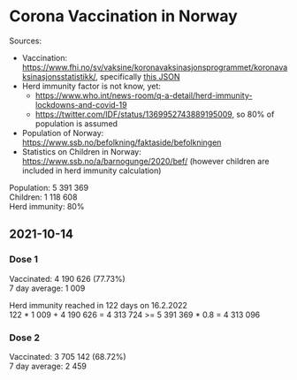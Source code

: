 # Corona Vaccination in Norway

Sources:

- Vaccination: <https://www.fhi.no/sv/vaksine/koronavaksinasjonsprogrammet/koronavaksinasjonsstatistikk/>, specifically [this JSON](https://www.fhi.no/api/chartdata/api/99119)
- Herd immunity factor is not know, yet:
  - <https://www.who.int/news-room/q-a-detail/herd-immunity-lockdowns-and-covid-19>
  - <https://twitter.com/IDF/status/1369952743889195009>, so 80% of population is assumed
- Population of Norway: <https://www.ssb.no/befolkning/faktaside/befolkningen>
- Statistics on Children in Norway: https://www.ssb.no/a/barnogunge/2020/bef/ (however children are included in herd immunity calculation)

Population: 5 391 369  
Children: 1 118 608  
Herd immunity: 80%  

## 2021-10-14

### Dose 1

Vaccinated: 4 190 626 (77.73%)  
7 day average: 1 009

Herd immunity reached in 122 days on 16.2.2022  
122 * 1 009 + 4 190 626 = 4 313 724 >= 5 391 369 * 0.8 = 4 313 096

### Dose 2

Vaccinated: 3 705 142 (68.72%)  
7 day average: 2 459

